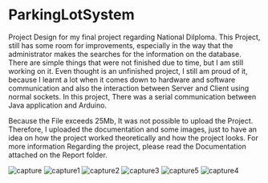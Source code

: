 # ParkingLotSystem
Project Design for my final project regarding National Dilploma.
This Project, still has some room for improvements, especially in the way that the administrator makes the searches for the information
on the database. There are simple things that were not finished due to time, but I am still working on it. Even thought is an unfinished
project, I still am proud of it, because I learnt a lot when it comes down to hardware and software communication and also the interaction between Server and Client using normal sockets. 
In this project, There was a serial communication between Java application and Arduino.

Because the File exceeds 25Mb, It was not possible to upload the Project. Therefore, I uploaded the documentation and some images, just to have an idea on how the project worked theoretically and how the project looks. For more information Regarding the project, please read the Documentation attached on the Report folder.

![capture](https://cloud.githubusercontent.com/assets/20063600/16629130/8f55a192-43ac-11e6-975c-b5731b8a8f7e.PNG)
![capture1](https://cloud.githubusercontent.com/assets/20063600/16629131/8f5a674a-43ac-11e6-8ed5-544d884cfc45.PNG)
![capture2](https://cloud.githubusercontent.com/assets/20063600/16629132/8f607d60-43ac-11e6-81a6-4ea3f0b5a438.PNG)
![capture3](https://cloud.githubusercontent.com/assets/20063600/16629133/8f67a0ea-43ac-11e6-9d27-c8dec127ba0c.PNG)
![capture5](https://cloud.githubusercontent.com/assets/20063600/16629134/8f6e647a-43ac-11e6-920a-6afdec7ced7f.PNG)
![capture4](https://cloud.githubusercontent.com/assets/20063600/16629135/8f743b98-43ac-11e6-87e0-b4b8f5168426.PNG)
